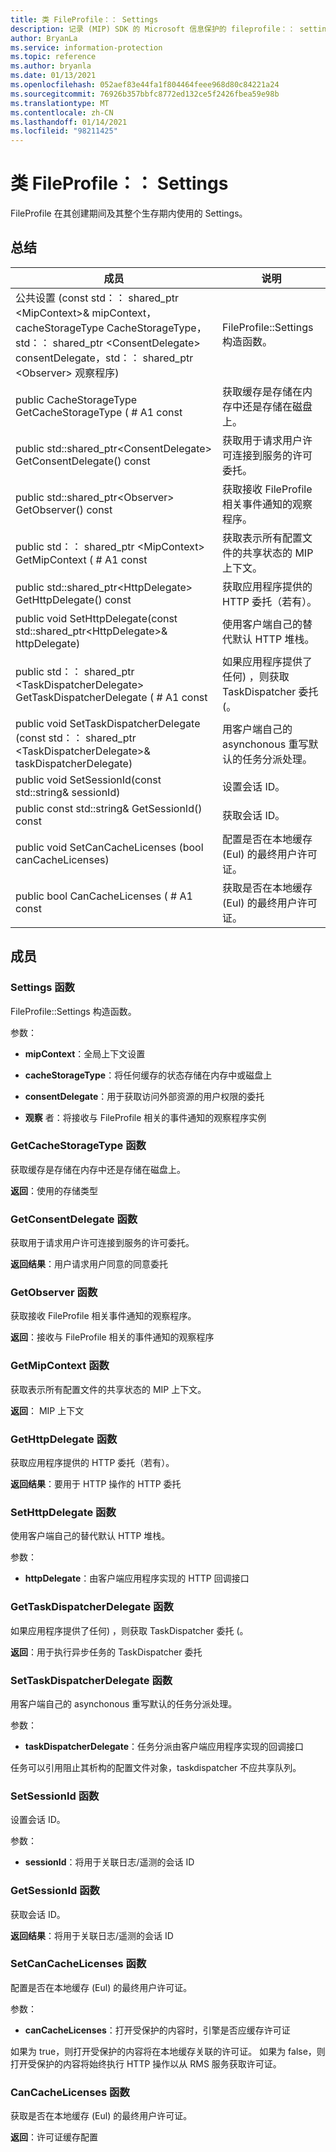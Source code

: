 ```yaml
---
title: 类 FileProfile：： Settings
description: 记录 (MIP) SDK 的 Microsoft 信息保护的 fileprofile：： settings 类。
author: BryanLa
ms.service: information-protection
ms.topic: reference
ms.author: bryanla
ms.date: 01/13/2021
ms.openlocfilehash: 052aef83e44fa1f804464feee968d80c84221a24
ms.sourcegitcommit: 76926b357bbfc8772ed132ce5f2426fbea59e98b
ms.translationtype: MT
ms.contentlocale: zh-CN
ms.lasthandoff: 01/14/2021
ms.locfileid: "98211425"
---
```

# <a name="class-fileprofilesettings"></a>类 FileProfile：： Settings 
FileProfile 在其创建期间及其整个生存期内使用的 Settings。
  
## <a name="summary"></a>总结
 成员                        | 说明                                
--------------------------------|---------------------------------------------
公共设置 (const std：： shared_ptr \<MipContext\>& mipContext，cacheStorageType CacheStorageType，std：： shared_ptr \<ConsentDelegate\> consentDelegate，std：： shared_ptr \<Observer\> 观察程序)   |  FileProfile::Settings 构造函数。
public CacheStorageType GetCacheStorageType ( # A1 const  |  获取缓存是存储在内存中还是存储在磁盘上。
public std::shared_ptr\<ConsentDelegate\> GetConsentDelegate() const  |  获取用于请求用户许可连接到服务的许可委托。
public std::shared_ptr\<Observer\> GetObserver() const  |  获取接收 FileProfile 相关事件通知的观察程序。
public std：： shared_ptr \<MipContext\> GetMipContext ( # A1 const  |  获取表示所有配置文件的共享状态的 MIP 上下文。
public std::shared_ptr\<HttpDelegate\> GetHttpDelegate() const  |  获取应用程序提供的 HTTP 委托（若有）。
public void SetHttpDelegate(const std::shared_ptr\<HttpDelegate\>& httpDelegate)  |  使用客户端自己的替代默认 HTTP 堆栈。
public std：： shared_ptr \<TaskDispatcherDelegate\> GetTaskDispatcherDelegate ( # A1 const  |  如果应用程序提供了任何) ，则获取 TaskDispatcher 委托 (。
public void SetTaskDispatcherDelegate (const std：： shared_ptr \<TaskDispatcherDelegate\>& taskDispatcherDelegate)   |  用客户端自己的 asynchonous 重写默认的任务分派处理。
public void SetSessionId(const std::string& sessionId)  |  设置会话 ID。
public const std::string& GetSessionId() const  |  获取会话 ID。
public void SetCanCacheLicenses (bool canCacheLicenses)   |  配置是否在本地缓存 (Eul) 的最终用户许可证。
public bool CanCacheLicenses ( # A1 const  |  获取是否在本地缓存 (Eul) 的最终用户许可证。
  
## <a name="members"></a>成员
  
### <a name="settings-function"></a>Settings 函数
FileProfile::Settings 构造函数。

参数：  
* **mipContext**：全局上下文设置 


* **cacheStorageType**：将任何缓存的状态存储在内存中或磁盘上 


* **consentDelegate**：用于获取访问外部资源的用户权限的委托 


* **观察** 者：将接收与 FileProfile 相关的事件通知的观察程序实例


  
### <a name="getcachestoragetype-function"></a>GetCacheStorageType 函数
获取缓存是存储在内存中还是存储在磁盘上。

  
**返回**：使用的存储类型
  
### <a name="getconsentdelegate-function"></a>GetConsentDelegate 函数
获取用于请求用户许可连接到服务的许可委托。

  
**返回结果**：用户请求用户同意的同意委托
  
### <a name="getobserver-function"></a>GetObserver 函数
获取接收 FileProfile 相关事件通知的观察程序。

  
**返回**：接收与 FileProfile 相关的事件通知的观察程序
  
### <a name="getmipcontext-function"></a>GetMipContext 函数
获取表示所有配置文件的共享状态的 MIP 上下文。

  
**返回**： MIP 上下文
  
### <a name="gethttpdelegate-function"></a>GetHttpDelegate 函数
获取应用程序提供的 HTTP 委托（若有）。

  
**返回结果**：要用于 HTTP 操作的 HTTP 委托
  
### <a name="sethttpdelegate-function"></a>SetHttpDelegate 函数
使用客户端自己的替代默认 HTTP 堆栈。

参数：  
* **httpDelegate**：由客户端应用程序实现的 HTTP 回调接口


  
### <a name="gettaskdispatcherdelegate-function"></a>GetTaskDispatcherDelegate 函数
如果应用程序提供了任何) ，则获取 TaskDispatcher 委托 (。

  
**返回**：用于执行异步任务的 TaskDispatcher 委托
  
### <a name="settaskdispatcherdelegate-function"></a>SetTaskDispatcherDelegate 函数
用客户端自己的 asynchonous 重写默认的任务分派处理。

参数：  
* **taskDispatcherDelegate**：任务分派由客户端应用程序实现的回调接口


任务可以引用阻止其析构的配置文件对象，taskdispatcher 不应共享队列。
  
### <a name="setsessionid-function"></a>SetSessionId 函数
设置会话 ID。

参数：  
* **sessionId**：将用于关联日志/遥测的会话 ID


  
### <a name="getsessionid-function"></a>GetSessionId 函数
获取会话 ID。

  
**返回结果**：将用于关联日志/遥测的会话 ID
  
### <a name="setcancachelicenses-function"></a>SetCanCacheLicenses 函数
配置是否在本地缓存 (Eul) 的最终用户许可证。

参数：  
* **canCacheLicenses**：打开受保护的内容时，引擎是否应缓存许可证


如果为 true，则打开受保护的内容将在本地缓存关联的许可证。 如果为 false，则打开受保护的内容将始终执行 HTTP 操作以从 RMS 服务获取许可证。
  
### <a name="cancachelicenses-function"></a>CanCacheLicenses 函数
获取是否在本地缓存 (Eul) 的最终用户许可证。

  
**返回**：许可证缓存配置